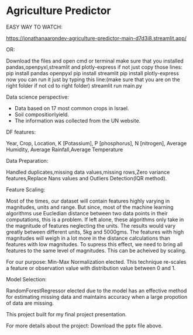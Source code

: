 # Agriculture Predictor
EASY WAY TO WATCH:

https://jonathanaarondev-agriculture-predictor-main-d7d3i8.streamlit.app/

OR:

Download the files and open cmd or terminal make sure that you installed pandas,openpyxl,streamlit and plotly-express if not just copy those lines: pip install pandas openpyxl pip install streamlit pip install plotly-express now you can run it just by typing this line:(make sure that you are on the right folder if not cd to right folder) streamlit run main.py

Data science perspective:

- Data based on 17 most common crops in Israel.
- Soil composition\yield.
- The information was collected from the UN website.

DF features:

Year, Crop, Location, K [Potassium], P [phosphorus], N [nitrogen], Average Humidity, Average Rainfall,Average Temperature

Data Preparation:

Handled duplicates,missing data values,missing rows,Zero variance features,Replace Nans values and Outliers Detection(IQR method).

Feature Scaling:

Most of the times, our dataset will contain features highly varying in magnitudes, units and range. But since, most of the machine learning algorithms use Eucledian distance between two data points in their computations, this is a problem.
If left alone, these algorithms only take in the magnitude of features neglecting the units. The results would vary greatly between different units, 5kg and 5000gms. The features with high magnitudes will weigh in a lot more in the distance calculations than features with low magnitudes.
To supress this effect, we need to bring all features to the same level of magnitudes. This can be acheived by scaling.

For our purpose:
Min-Max Normalization elected.
This technique re-scales a feature or observation value with distribution value between 0 and 1.

Model Selection:

RandomForestRegressor elected due to the model has an effective method for estimating missing data and maintains accuracy when a large propotion of data are missing. 



This project built for my final project presentation.


For more details about the project:
Download the pptx file above.

